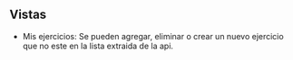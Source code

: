 ## Vistas
* Mis ejercicios: Se pueden agregar, eliminar o crear un nuevo ejercicio que no este en la lista extraida de la api.
